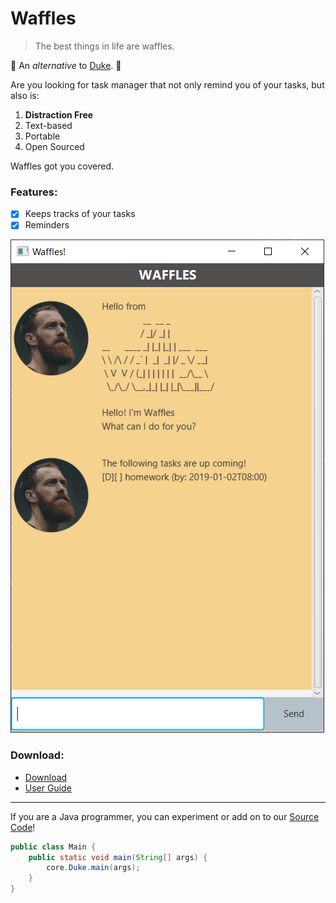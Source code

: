 # Waffles
> The best things in life are waffles.

🧇 An *alternative* to [Duke](https://github.com/nus-cs2103-AY2223S2/ip). 🧇

Are you looking for task manager that not only remind you of your tasks, but also is:
1. **Distraction Free**
2. Text-based
3. Portable
4. Open Sourced

Waffles got you covered.

### Features:
- [x] Keeps tracks of your tasks
- [x] Reminders

![Waffles UI](docs/Ui.png "UI")

### Download:
* [Download](https://github.com/9fc70c892/ip/releases/download/A-Release/9fc70c892_ip.jar)
* [User Guide](./data/README.md)
---
If you are a Java programmer, you can experiment or add on to our [Source Code](https://github.com/9fc70c892/ip/)!

```Java
public class Main {
    public static void main(String[] args) {
        core.Duke.main(args);
    }
}
```